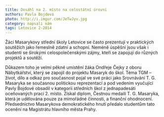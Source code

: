 ```yaml
---
title: Dosáhl na 2. místo na celostátní úrovni
authors: Pavla Bojdová
photo: http://i.imgur.com/JeTwJyv.jpg
category: napsali nám
tags: Letovice 2-2014
---
```


Žáci Masarykovy střední školy Letovice se často prezentují v praktických soutěžích jako řemeslně zdatní a schopní. Neméně úspěšní jsou však i studenti se širokými celospolečenskými zájmy, kteří se zapojují do různých projektů a soutěží.

Důkazem toho je velmi pěkné umístění žáka Ondřeje Čejky z oboru Nábytkářství, který se zapojil do projektu Masaryk do škol. Téma TGM – život, dílo a odkaz pro současnost pojal ve své práci jako Srovnávání T. G. Masaryka se současnou politickou reprezentací a pod vedením vyučující Pavly Bojdové obsadil v kategorii středních škol z jednapadesáti oceňovaných prací 2. místo. Získal diplom, Čestnou medaili T. G. Masaryka, která je udělována pouze za mimořádné činnosti, a finanční ohodnocení. Předsednictvo Masarykova demokratického hnutí předalo studentům tato ocenění na Magistrátu hlavního města Prahy.
